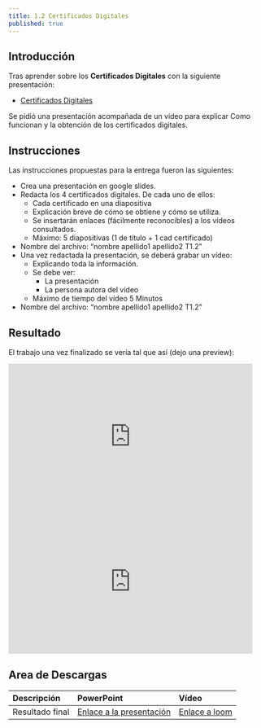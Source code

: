 ```yaml
---
title: 1.2 Certificados Digitales
published: true
---
```


## Introducción

Tras aprender sobre los **Certificados Digitales** con la siguiente presentación:

* [Certificados Digitales](https://docs.google.com/presentation/d/1QBthmSAA3zT4HPz2vGJPeBhfPJKVA3qlI3L1kydLPWM/edit?usp=sharing)

Se pidió una presentación acompañada de un video para explicar Como funcionan y la obtención de los certificados digitales.

## Instrucciones

Las instrucciones propuestas para la entrega fueron las siguientes:

* Crea una presentación en google slides.
* Redacta los 4 certificados digitales. De cada uno de ellos:
  * Cada certificado en una diapositiva
  * Explicación breve de cómo se obtiene y cómo se utiliza.
  * Se insertarán enlaces (fácilmente reconocibles) a los vídeos consultados.
  * Máximo: 5 diapositivas (1 de título + 1 cad certificado)
* Nombre del archivo: “nombre apellido1 apellido2 T1.2”
* Una vez redactada la presentación, se deberá grabar un vídeo:
  * Explicando toda la información.
  * Se debe ver:
    * La presentación
    * La persona autora del vídeo
  * Máximo de tiempo del vídeo 5 Minutos
* Nombre del archivo: “nombre apellido1 apellido2 T1.2”

## Resultado

El trabajo una vez finalizado se vería tal que así (dejo una preview):

<iframe src="https://docs.google.com/presentation/d/e/2PACX-1vT_tqqGqsPr0d6uJkd60ooI40nWZh7WJlmGVCIScYV-n7ZqhypVOIA2PvbIUyV4lCCRBvN1OjPh9QCW/embed?start=false&loop=false&delayms=3000" frameborder="0" width="480" height="285" allowfullscreen="true" mozallowfullscreen="true" webkitallowfullscreen="true"></iframe>

<iframe src="https://www.loom.com/embed/db991c27c0f24770a37689124e2fa267" frameborder="0" width="480" height="285" allowfullscreen="true" mozallowfullscreen="true" webkitallowfullscreen="true"></iframe>

## Area de Descargas

|  Descripción   |     PowerPoint    | Vídeo |
|:---------------|:------------------|:------|
| Resultado final|[Enlace a la presentación](https://docs.google.com/presentation/d/1y1rjqrng3lXspaeOVd7qsFAUNToJE-Kv1lWaKA82ELw/edit?usp=sharing) | [Enlace a loom](https://www.loom.com/embed/db991c27c0f24770a37689124e2fa267) |
